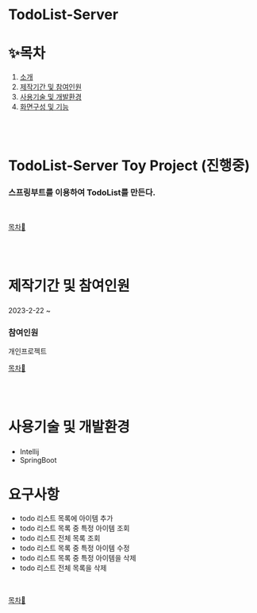 # TodoList-Server


# ✨목차

1. [소개](#TodoList-Server)
2. [제작기간 및 참여인원](#제작기간-및-참여인원)
3. [사용기술 및 개발환경](#사용기술-및-개발환경)
4. [화면구성 및 기능](#화면구성--기능)

<br><br>

# TodoList-Server Toy Project (진행중)
### 스프링부트를 이용하여 TodoList를 만든다.

<br>

[목차🔺](#목차)

<br><br>

# 제작기간 및 참여인원
### 
2023-2-22 ~ 

### 참여인원
개인프로젝트
<br>

[목차🔺](#목차)

<br><br>

# 사용기술 및 개발환경
### 
- Intellij
- SpringBoot

# 요구사항
- todo 리스트 목록에 아이템 추가
- todo 리스트 목록 중 특정 아이템 조회
- todo 리스트 전체 목록 조회
- todo 리스트 목록 중 특정 아이템 수정
- todo 리스트 목록 중 특정 아이템을 삭제
- todo 리스트 전체 목록을 삭제

<br>

[목차🔺](#목차)

<br><br>

<!-- 

# 화면구성  기능

### 1. 로그인 / 회원가입
![main](https://github.com/SungwonDev/CommunityProjectss/blob/main/edit/1.%20home.png)<br>

<details>
	
![regist](https://github.com/SungwonDev/CommunityProjectss/blob/main/edit/1%20regist.png)<br>
	
![regist](https://github.com/SungwonDev/CommunityProjectss/blob/main/edit/1-1%20regist.png)<br>
	
![login](https://github.com/SungwonDev/CommunityProjectss/blob/main/edit/2-1%20login.png)<br>	
	
![login](https://github.com/SungwonDev/CommunityProjectss/blob/main/edit/2-2%20login.png)<br>
	
</details>

### 2. 기능

![list](https://github.com/SungwonDev/CommunityProjectss/blob/main/edit/3.%20list.png)<br>

<details>
	
### 1. List
	
![list](https://github.com/SungwonDev/CommunityProjectss/blob/main/edit/3-1%20list.png)<br>
	
![list](https://github.com/SungwonDev/CommunityProjectss/blob/main/edit/3.%20list.png)<br>
	
	
### 2. Write
	
![write](https://github.com/SungwonDev/CommunityProjectss/blob/main/edit/3-2%20list.png)<br>
	
![write](https://github.com/SungwonDev/CommunityProjectss/blob/main/edit/4-1%20write.png)<br>
	
![write](https://github.com/SungwonDev/CommunityProjectss/blob/main/edit/4-2%20write.png)<br>	
	
### 3. Search

![search](https://github.com/SungwonDev/CommunityProjectss/blob/main/edit/5-1%20search.png)<br>		
	
![search](https://github.com/SungwonDev/CommunityProjectss/blob/main/edit/5-2%20search.png)<br>	
	
### 4. Detail

![detail](https://github.com/SungwonDev/CommunityProjectss/blob/main/edit/6-1%20detail.png)<br>		
	
![detail](https://github.com/SungwonDev/CommunityProjectss/blob/main/edit/6-2%20detail.png)<br>
	
### 5. Edit
	
![edit](https://github.com/SungwonDev/CommunityProjectss/blob/main/edit/7%20edit.png)<br>		
	
![edit](https://github.com/SungwonDev/CommunityProjectss/blob/main/edit/7-1%20edit.png)<br>	
	
### 6. Chat	
	
![chat](https://github.com/SungwonDev/CommunityProjectss/blob/main/edit/8-1%20chat.png)<br>		
	
![chat](https://github.com/SungwonDev/CommunityProjectss/blob/main/edit/8-2%20chat.png)<br>
	
### 7. OpenChat
	
![allchat](https://github.com/SungwonDev/CommunityProjectss/blob/main/edit/9%20allchat.png)<br>		
	
![allchat](https://github.com/SungwonDev/CommunityProjectss/blob/main/edit/9-1%20allchat.png)<br>	

[목차🔺](#목차)
-->
